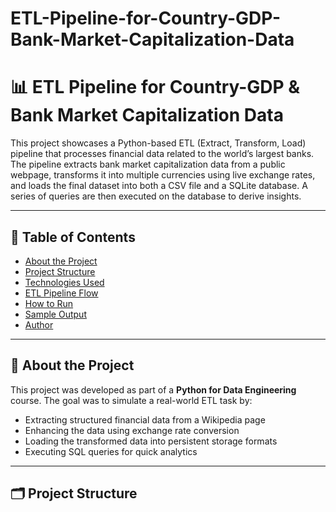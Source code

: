 # ETL-Pipeline-for-Country-GDP-Bank-Market-Capitalization-Data
# 📊 ETL Pipeline for Country-GDP & Bank Market Capitalization Data

This project showcases a Python-based ETL (Extract, Transform, Load) pipeline that processes financial data related to the world’s largest banks. The pipeline extracts bank market capitalization data from a public webpage, transforms it into multiple currencies using live exchange rates, and loads the final dataset into both a CSV file and a SQLite database. A series of queries are then executed on the database to derive insights.

---

## 📌 Table of Contents

- [About the Project](#about-the-project)
- [Project Structure](#project-structure)
- [Technologies Used](#technologies-used)
- [ETL Pipeline Flow](#etl-pipeline-flow)
- [How to Run](#how-to-run)
- [Sample Output](#sample-output)
- [Author](#author)

---

## 🧠 About the Project

This project was developed as part of a **Python for Data Engineering** course. The goal was to simulate a real-world ETL task by:

- Extracting structured financial data from a Wikipedia page
- Enhancing the data using exchange rate conversion
- Loading the transformed data into persistent storage formats
- Executing SQL queries for quick analytics

---

## 🗂️ Project Structure

